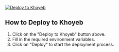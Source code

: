 [![Deploy to Khoyeb](https://img.shields.io/badge/Deploy%20to-Khoyeb-blue?logo=heroku)](https://khoyeb.com/deploy)

## How to Deploy to Khoyeb

1. Click on the "Deploy to Khoyeb" button above.
2. Fill in the required environment variables.
3. Click on "Deploy" to start the deployment process.
